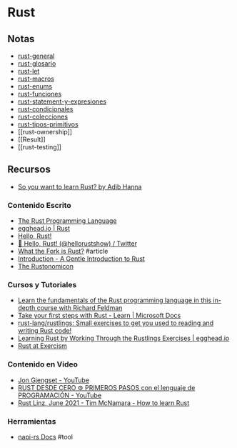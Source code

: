 # Rust

## Notas

- [rust-general](./rust-general.md)
- [rust-glosario](./rust-glosario.md)
- [rust-let](./rust-let.md)
- [rust-macros](./rust-macros.md)
- [rust-enums](./rust-enums.md)
- [rust-funciones](./rust-funciones.md)
- [rust-statement-y-expresiones](./rust-statement-y-expresiones.md)
- [rust-condicionales](./rust-condicionales.md)
- [rust-colecciones](./rust-colecciones.md)
- [rust-tipos-primitivos](./rust-tipos-primitivos.md)
- [[rust-ownership]]
- [[Result]]
- [[rust-testing]]

## Recursos

- [So you want to learn Rust? by Adib Hanna](https://dev.to/adibhanna/so-you-want-to-learn-rust-cbm)

### Contenido Escrito

- [The Rust Programming Language](http://web.mit.edu/rust-lang_v1.25/arch/amd64_ubuntu1404/share/doc/rust/html/book/first-edition/README.html)
- [egghead\.io \| Rust](https://egghead.io/q?q=rust)
- [Hello, Rust\!](https://hello-rust.show/)
- [👋 Hello, Rust\! \(@hellorustshow\) / Twitter](https://twitter.com/hellorustshow)
- [What the Fork is Rust?](https://maggieappleton.com/wtf-rust) #article
- [Introduction \- A Gentle Introduction to Rust](https://stevedonovan.github.io/rust-gentle-intro/)
- [The Rustonomicon](https://doc.rust-lang.org/nomicon/)

### Cursos y Tutoriales

- [Learn the fundamentals of the Rust programming language in this in-depth course with Richard Feldman](https://frontendmasters.com/courses/rust/)
- [Take your first steps with Rust \- Learn \| Microsoft Docs](https://docs.microsoft.com/en-us/learn/paths/rust-first-steps/)
- [rust\-lang/rustlings: Small exercises to get you used to reading and writing Rust code\!](https://github.com/rust-lang/rustlings)
- [Learning Rust by Working Through the Rustlings Exercises \| egghead\.io](https://egghead.io/courses/learning-rust-by-solving-the-rustlings-exercises-a722)
- [Rust at Exercism](https://exercism.org/tracks/rust)

### Contenido en Video

- [Jon Gjengset \- YouTube](https://www.youtube.com/c/JonGjengset/videos)
- [RUST DESDE CERO ⚙️ PRIMEROS PASOS con el lenguaje de PROGRAMACIÓN \- YouTube](https://www.youtube.com/watch?v=F8VY_z-yEwI&list=PLUdlARNXMVkmtpSwqvneh301Wnh0cUm5n)
- [Rust Linz, June 2021 - Tim McNamara - How to learn Rust](https://www.youtube.com/watch?v=sDtQaO5_SOw)

### Herramientas

- [napi\-rs Docs](https://napi.rs/) #tool
